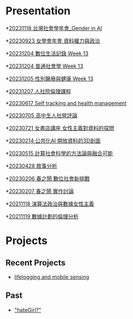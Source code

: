 # Presentation
*[20231118 台灣社會學年會_Gender in AI]()

*[20230923 女學會年會 資料權力與政治]()

*[20231204 數位生活記錄 Week 13]()

*[20231204 普通社會學 Week 13]()

*[20231205 性別醫療與健康 Week 13]()

*[20231207 人社院倫理課程](https://docs.google.com/presentation/d/e/2PACX-1vTyvi5TsghxDOVRXAHMxmfQ-oQNwiRqZ5Q3E2KPqJWwaFxkhBLOnwoDby5hvK5kaIF6OXszxuNce-_N/pub?start=false&loop=false&delayms=3000)

*[20230617 Self tracking and health management]()

*[20230705 高中生人社營評論]()

*[20230721 女書店講座 女性主義對資料的探問]()

*[20230214 公共化AI 開放資料的3D剖面]()

*[20230515 計算社會科學的方法論與融合可能]()

*[20230428 敘事分析]()

*[20230206 春之鬧 數位社會新挑戰]()

*[20230207 春之鬧 實作討論]()


*[20211118 演算法政治與數據女性主義]()

*[20211119 數據計劃的倫理分析]()


# Projects

## Recent Projects
* [lifelogging and mobile sensing]()

## Past
* ["hateGirl?"]()

